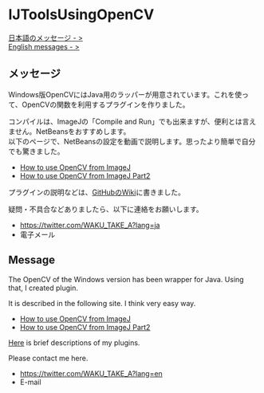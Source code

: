 # IJToolsUsingOpenCV
[日本語のメッセージ - >](#ja)  
[English messages - >](#eng)  

## <a name="ja">メッセージ

Windows版OpenCVにはJava用のラッパーが用意されています。これを使って、OpenCVの関数を利用するプラグインを作りました。

コンパイルは、ImageJの「Compile and Run」でも出来ますが、便利とは言えません。NetBeansをおすすめします。  
以下のページで、NetBeansの設定を動画で説明します。思ったより簡単で自分でも驚きました。

* [How to use OpenCV from ImageJ](https://github.com/WAKU-TAKE-A/IJToolsUsingOpenCV/wiki/HowToCmpile01_ja)
* [How to use OpenCV from ImageJ Part2](https://github.com/WAKU-TAKE-A/IJToolsUsingOpenCV/wiki/HowToCmpile02_ja)

プラグインの説明などは、[GitHubのWiki](https://github.com/WAKU-TAKE-A/IJToolsUsingOpenCV/wiki)に書きました。

疑問・不具合などありましたら、以下に連絡をお願いします。
* https://twitter.com/WAKU_TAKE_A?lang=ja
* 電子メール

## <a name="eng">Message

The OpenCV of the Windows version has been wrapper for Java. Using that, I created plugin.

It is described in the following site. I think very easy way.

* [How to use OpenCV from ImageJ](https://github.com/WAKU-TAKE-A/IJToolsUsingOpenCV/wiki/HowToCmpile01_en)
* [How to use OpenCV from ImageJ Part2](https://github.com/WAKU-TAKE-A/IJToolsUsingOpenCV/wiki/HowToCmpile02_en)

[Here](https://github.com/WAKU-TAKE-A/IJToolsUsingOpenCV/wiki/Home_en) is brief descriptions of my plugins.

Please contact me here.
* https://twitter.com/WAKU_TAKE_A?lang=en
* E-mail

